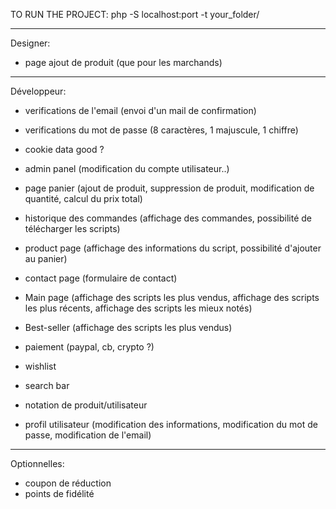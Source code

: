TO RUN THE PROJECT: php -S localhost:port -t your_folder/

-----
Designer:
- page ajout de produit (que pour les marchands)

-----
Développeur:
- verifications de l'email (envoi d'un mail de confirmation)
- verifications du mot de passe (8 caractères, 1 majuscule, 1 chiffre)
- cookie data good ?

- admin panel (modification du compte utilisateur..)
- page panier (ajout de produit, suppression de produit, modification de quantité, calcul du prix total)
- historique des commandes (affichage des commandes, possibilité de télécharger les scripts)
- product page (affichage des informations du script, possibilité d'ajouter au panier)
- contact page (formulaire de contact)
- Main page (affichage des scripts les plus vendus, affichage des scripts les plus récents, affichage des scripts les mieux notés)
- Best-seller (affichage des scripts les plus vendus)
- paiement (paypal, cb, crypto ?)
- wishlist
- search bar
- notation de produit/utilisateur

- profil utilisateur (modification des informations, modification du mot de passe, modification de l'email)

-----
Optionnelles:

- coupon de réduction
- points de fidélité